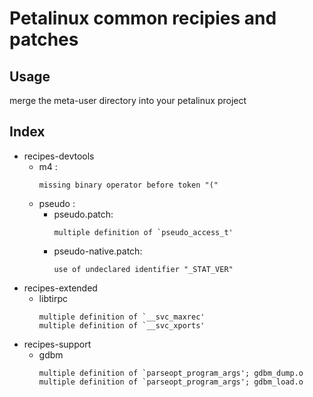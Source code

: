 # Petalinux common recipies and patches

## Usage
merge the meta-user directory into your petalinux project

## Index

- recipes-devtools
  - m4 : 
    ```
    missing binary operator before token "(" 
    ```
  - pseudo : 
    - pseudo.patch:
        ```
        multiple definition of `pseudo_access_t'
        ```
    - pseudo-native.patch:
        ```
        use of undeclared identifier "_STAT_VER"
        ```
- recipes-extended
  - libtirpc
    ```
    multiple definition of `__svc_maxrec'
    multiple definition of `__svc_xports'
    ```
- recipes-support
  - gdbm
    ```
    multiple definition of `parseopt_program_args'; gdbm_dump.o
    multiple definition of `parseopt_program_args'; gdbm_load.o
    ```